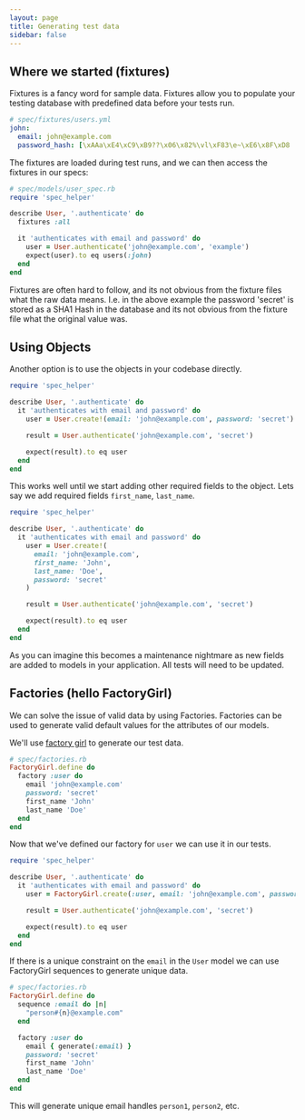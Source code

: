 ```yaml
---
layout: page
title: Generating test data
sidebar: false
---
```


## Where we started (fixtures)

Fixtures is a fancy word for sample data. Fixtures allow you to populate your
testing database with predefined data before your tests run.

```yml
# spec/fixtures/users.yml
john:
  email: john@example.com
  password_hash: [\xAAa\xE4\xC9\xB9??\x06\x82%\vl\xF83\e~\xE6\x8F\xD8
```

The fixtures are loaded during test runs, and we can then access the fixtures in
our specs:

```ruby
# spec/models/user_spec.rb
require 'spec_helper'

describe User, '.authenticate' do
  fixtures :all

  it 'authenticates with email and password' do
    user = User.authenticate('john@example.com', 'example')
    expect(user).to eq users(:john)
  end
end
```

Fixtures are often hard to follow, and its not obvious from the fixture files
what the raw data means. I.e. in the above example the password 'secret' is
stored as a SHA1 Hash in the database and its not obvious from the fixture file
what the original value was.

## Using Objects

Another option is to use the objects in your codebase directly.

```ruby
require 'spec_helper'

describe User, '.authenticate' do
  it 'authenticates with email and password' do
    user = User.create!(email: 'john@example.com', password: 'secret')

    result = User.authenticate('john@example.com', 'secret')

    expect(result).to eq user
  end
end
```

This works well until we start adding other required fields to the object. Lets
say we add required fields `first_name`, `last_name`.

```ruby
require 'spec_helper'

describe User, '.authenticate' do
  it 'authenticates with email and password' do
    user = User.create!(
      email: 'john@example.com',
      first_name: 'John',
      last_name: 'Doe',
      password: 'secret'
    )

    result = User.authenticate('john@example.com', 'secret')

    expect(result).to eq user
  end
end
```

As you can imagine this becomes a maintenance nightmare as new fields are added to
models in your application. All tests will need to be updated.

## Factories (hello FactoryGirl)

We can solve the issue of valid data by using Factories. Factories can be used
to generate valid default values for the attributes of our models.

We'll use [factory girl][1] to generate our test data.

```ruby
# spec/factories.rb
FactoryGirl.define do
  factory :user do
    email 'john@example.com'
    password: 'secret'
    first_name 'John'
    last_name 'Doe'
  end
end
```

Now that we've defined our factory for `user` we can use it in our tests.

```ruby
require 'spec_helper'

describe User, '.authenticate' do
  it 'authenticates with email and password' do
    user = FactoryGirl.create(:user, email: 'john@example.com', password: 'secret')

    result = User.authenticate('john@example.com', 'secret')

    expect(result).to eq user
  end
end
```

If there is a unique constraint on the `email` in the `User` model we can use
FactoryGirl sequences to generate unique data.

```ruby
# spec/factories.rb
FactoryGirl.define do
  sequence :email do |n|
    "person#{n}@example.com"
  end

  factory :user do
    email { generate(:email) }
    password: 'secret'
    first_name 'John'
    last_name 'Doe'
  end
end
```

This will generate unique email handles `person1`, `person2`, etc.

[1]: https://github.com/thoughtbot/factory_girl
